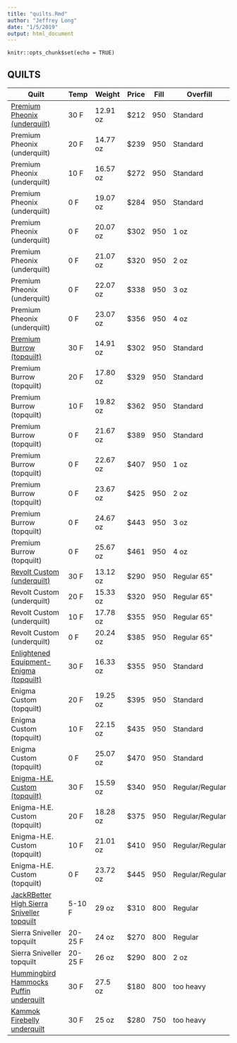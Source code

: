 ```yaml
---
title: "quilts.Rmd"
author: "Jeffrey Long"
date: "1/5/2019"
output: html_document
---
```


```{r setup, include=FALSE}
knitr::opts_chunk$set(echo = TRUE)
```

## QUILTS




Quilt  |  Temp  |  Weight  | Price | Fill | Overfill
---------------------------- | --------------------- | ---------------------- | --------------------- | ---------------------- | --------------
[Premium Pheonix (underquilt)](https://www.hammockgear.com/premium-phoenix/) | 30 F | 12.91 oz | $212 | 950 | Standard 
Premium Pheonix (underquilt) | 20 F | 14.77 oz | $239 | 950 | Standard 
Premium Pheonix (underquilt) | 10 F | 16.57 oz | $272 | 950 | Standard 
Premium Pheonix (underquilt) |  0 F | 19.07 oz | $284 | 950 | Standard 
Premium Pheonix (underquilt) |  0 F | 20.07 oz | $302 | 950 | 1 oz
Premium Pheonix (underquilt) |  0 F | 21.07 oz | $320 | 950 | 2 oz 
Premium Pheonix (underquilt) |  0 F | 22.07 oz | $338 | 950 | 3 oz  
Premium Pheonix (underquilt) |  0 F | 23.07 oz | $356 | 950 | 4 oz  
[Premium Burrow (topquilt)](https://www.hammockgear.com/premium-burrow/) | 30 F | 14.91 oz | $302 | 950 | Standard
Premium Burrow (topquilt) | 20 F | 17.80 oz | $329 | 950 | Standard
Premium Burrow (topquilt) | 10 F | 19.82 oz | $362 | 950 | Standard
Premium Burrow (topquilt) | 0 F | 21.67 oz | $389 | 950 | Standard
Premium Burrow (topquilt) | 0 F | 22.67 oz | $407 | 950 | 1 oz
Premium Burrow (topquilt) | 0 F | 23.67 oz | $425 | 950 | 2 oz
Premium Burrow (topquilt) | 0 F | 24.67 oz | $443 | 950 | 3 oz
Premium Burrow (topquilt) | 0 F | 25.67 oz | $461 | 950 | 4 oz
[Revolt Custom (underquilt)](https://enlightenedequipment.com/revolt-custom/) | 30 F | 13.12 oz | $290 | 950 | Regular 65"
Revolt Custom (underquilt) | 20 F | 15.33 oz | $320 | 950 | Regular 65"
Revolt Custom (underquilt) | 10 F | 17.78 oz | $355 | 950 | Regular 65"
Revolt Custom (underquilt) | 0 F | 20.24 oz | $385 | 950 | Regular 65"
[Enlightened Equipment- Enigma (topquilt)](https://support.enlightenedequipment.com/hc/en-us/articles/115002191668-Enigma)  | 30 F | 16.33 oz | $355 | 950 | Standard
Enigma Custom (topquilt) | 20 F | 19.25 oz | $395 | 950 | Standard
Enigma Custom (topquilt) | 10 F | 22.15 oz | $435 | 950 | Standard
Enigma Custom (topquilt) |  0 F | 25.07 oz | $470 | 950 | Standard
[Enigma-H.E. Custom (topquilt)](https://enlightenedequipment.com/enigma-h-e-custom/) | 30 F | 15.59 oz |  $340 | 950 | Regular/Regular
Enigma-H.E. Custom (topquilt) | 20 F | 18.28 oz | $375 | 950 | Regular/Regular
Enigma-H.E. Custom (topquilt) | 10 F | 21.01 oz | $410 | 950 | Regular/Regular
Enigma-H.E. Custom (topquilt) | 0 F | 23.72 oz | $445 | 950 | Regular/Regular
[JackRBetter High Sierra Sniveller topquilt](http://www.jacksrbetter.com/shop/high-sierra-sniveller/) | 5-10 F | 29 oz | $310 | 800 | Regular
Sierra Sniveller topquilt | 20-25 F | 24 oz | $270 | 800 | Regular
Sierra Sniveller topquilt | 20-25 F | 26 oz | $290 | 800 | 2 oz 
[Hummingbird Hammocks Puffin underquilt](https://hummingbirdhammocks.com/shop/puffin-underquilt/) | 30 F | 27.5 oz | $180 | 800 | too heavy
[Kammok Firebelly underquilt](https://kammok.com/products/firebelly) | 30 F |  25 oz | $280 | 750 | too heavy





